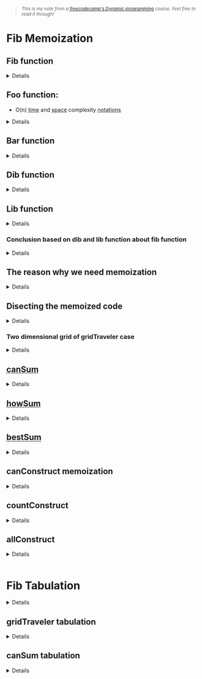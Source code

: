 <blockquote><i><small><p>This is my note from a <a href="https://www.youtube.com/watch?v=oBt53YbR9Kk">freecodecamp's Dynamic programming</a> course. Feel free to read it through!</p></small></i></blockquote>

# <b>Fib Memoization</b>

## Fib function
<details>

```
/*
Write a function 'fib(n)' that takes in a number as an argument. The function should return the n-th number of the fibonacci sequence.

The 1st and 2nd number of sequence is 1. To generate the next number of the sequence, we sum the previous two.
ex: 

n     : 1, 2, 3, 4 ...
fib(n): 1, 1, 2, 3 ...
*/
//fib reg
const fib = (n) => {
  if(n <= 2) return 1;
  return fib(n - 1) + fib(n - 2);
};

console.log(fib(6));
console.log(fib(7));
console.log(fib(8));


//fib memoization
const fib_memo = (n, memo = {}) => {
  if(n in memo) return memo[n];
  if(n <= 2) return 1;
  return fib_memo(n-1, memo) + fib(n-2, memo);
}

console.log(fib_memo(6));
```

</details>

## Foo function:
- O(n) <abbr title="10:49 the speed a function is processed">time</abbr> and <abbr title="12:37 stack space that our function calls">space</abbr> complexity <abbr title="a series or system of written symbols used to represent numbers, amounts, or elements in something such as music or mathematics">notations</abbr>
<details>

  <img src="https://i.postimg.cc/7LkXMMdx/O-n-and-O-space-complexity.png"></img>

  <p>The function is having the n different calls recursively. Therefore, the time complexity of it is O(n).</p>
  <p>In the image above, because we have five or n different function calls added to the space stack, the space complexity is O(n).</p>

</details>

## Bar function
<details>

<img src="https://i.postimg.cc/JhzjMBcR/minus-2-time-complexity.png"></img>

- How does the -2 change the time complexity of this function?
  - Because we are moving twice as far with the -2, so we are moving twice as far upon every recursive calls. So this actually half the number of recursive calls we need. So the time complexity of this is actually O(n/2). But according to Big O notation, <abbr title="this has relation with the question below">we can remove any multiplicative constants when we have a time complexity</abbr>. So n over two is the same as one half times. So it simplifies nicely to just an O of n time complexity or O(n).
  <p><b>Question</b>: <i><a href="https://cs.stackexchange.com/questions/138497/is-the-multiplicative-constant-in-the-big-o-notation-are-ignored-because-of-line">Is the multiplicative constant in the Big O notation are ignored because of Linear Speed-Up theorem?</a></i></p>
   <blockquote><p>I just want to know if Big O notation was used as a consequences of the <a href="https://en.wikipedia.org/wiki/Linear_speedup_theorem">linear speedup theorem</a> or not.</p>
  <p>For me I guess the answer is yes. For example, if we didn't have a linear speed-up theorem, then does it mean that we would have a different measure of time/space complexity? i.e. <a href="https://en.wikipedia.org/wiki/Multiplicative_function">multiplicative constants</a> does makes different. For example, f(n)=100n isn't the same as g(n)=10<sup>82</sup>n. Therefore, in this regard, Big O notation is not useful. So, probably we have another way to measure algorithms.</p></blockquote>
  <p><b>Answer</b>:
  <blockquote>Please note that the <a href="https://en.wikipedia.org/wiki/Big_O_notation"><abbr title="Big O notation is a mathematical notation that describes the limiting behavior of a function when the argument tends towards a particular value or infinity.">big O notation</abbr></a> was invented before the proof of the linear speedup theorem, and even before <a href="https://en.wikipedia.org/wiki/Turing_machine"><abbr title="A Turing machine is a mathematical model of computation that defines an abstract machine that manipulates symbols on a strip of tape according to a table of rules">Turing machines</abbr></a>.</p>
      <p>Also, the big O notation often gives an information independant of the multiplicative constant: "if I multiply the input by k, then the total computing time will not be multiplied by more than …".</p>
      <p>Finally, keep in mind that the linear speedup theorem gives a way to reduce the number of steps in the execution of a Turing Machine, but if you implement it on a real computer, it often also means that each step may be longer, so the real total time may not decrease.</p>
      <p>The big O notation is a convenient way to compare <a href="https://en.wikipedia.org/wiki/Asymptotic_computational_complexity"><abbr title="asymptotic computational complexity is the usage of asymptotic analysis for the estimation of computational complexity of algorithms and computational problems, commonly associated with the usage of the big O notation.">asymptotic time complexity</abbr></a>, but it is not always sufficient. For example, mergesort have an asymptotic complexity Θ(nlogn), but considering the multiplicative constant, it is often better to use insertion sort to sort small data, even if the asymptotic complexity of insertion sort is O(n<sup>2</sup>) in average. Another example are <a href="https://en.wikipedia.org/wiki/Fibonacci_heap#Worst_case">Fibonacci heaps</a>.</p></blockquote>

</details>

## Dib function
<details>

<img src="https://i.postimg.cc/FR8h5vP9/dib-function.png"></img>

<p> To get the total number of nodes, or the total number of calls recursive function would make, you just take the number of two and multiply it by itself about n times over. Thus it's really the definition of an <abbr title="a quantity representing the power to which a given number or expression is to be raised, usually expressed as a raised symbol beside the number or expression (e.g. 3 in 23 = 2 × 2 × 2).">exponent</abbr>. It's the same as 2<sup>n</sup> (two to the n power).</p>
<p>The space complexity of this function isn't the same as the time complexity. It's reasonable trap because in the long run, we're gonna have to evaluate two to the n function calls, so it means you have to put two to the n function calls on the stack.</p>
<p>When we actually hit the base case, which is 1, it will actually will return. When a function returns, its stack frame is actually removed or popped from the stack. At this point, only after i have returned from that left one, what i actually add to the right one to be explored. And so on.</p>
<p>Therefore, the number of stack frames that we're going to use is really just the height of the tree. That means our maximum stack depth is also n. So we have n space complexity coming from the call stack.</p>
<article>
<h3><b>Complete time and space complexity</b></h3>
</article>

<blockquote><img src="https://i.postimg.cc/YCLchxcb/complete-dib-time-and-space-complexity.png"></img></blockqoute>

</details>

## Lib function
<details>
<img src="https://i.postimg.cc/Dwr5zCfr/lib-function.png"></img>
</details>

### Conclusion based on dib and lib function about <b>fib function</b>
<details>
<blockquote><img src="https://i.postimg.cc/Fs6rWZjQ/both-dib-and-lib-function-t-and-s-complexity.png"></img></blockquote>

<p>Both lib and dib have the O(2<sup>n</sup>) time and O(n) space complexity. So where does the fibonacci function/fib func fits? Well, fib func falls right in between the two.</p>

<blockquote><img src="https://i.postimg.cc/P5WtX8LL/fib-falls-right-in-between.png"></img></blockquote>

<p>The fib func has two recursive calls. One with the <code>n - 1</code> and the second with the <code>n - 2</code>. So we can say the time complexity of fib is between the dib & lib. And because of fib has the lower bound of dib which is <code>n - 1</code> and the upper bound that is lib. It means that our fib must have exactly the 2<sup>n</sup> time complexity. Thus, it's evident that our fib func has the <code>O(2<sup>n</sup>)</code> and <code>O(n) space</code> complexity.</p>
<blockquote><img src="https://i.postimg.cc/q7KQBBKD/time-complexity-of-fib.png"></img></blockquote>

</details>

## The reason why we need memoization
<details>
<img src="https://i.postimg.cc/gkwzjJwq/the-problem-with-fib.png"></img>
<p>When it comes to a big numbers, it'll cause a bottleneck to the fib func in the time complexity from the number of recursive calls we make.</p>

<article><h3><b>If we look into this numbers of tree</b></h3></article>
<img src="https://i.postimg.cc/KYyk2L8H/storing-the-repetitive-numbers-in-memoization.png"></img>
<p>We notice that <code>3</code> here is in multiple places. Therefore, it is useful for us to store it in one place so when we meet the exact number repetitively, we can directly get the number from the storage and that's what memoization is. It's useful to cut off the bottleneck we have in the fib func.</p>

</details>

## Disecting the memoized code
<details>
<img src="https://i.postimg.cc/zGPSVKCX/memoized-fib-func.png"></img>
<p>If i were to call the fib function and not pass the secondary argument, by default, it will create an empty object. So this memo is going to store <code>n</code> as a key and return values for this function.</p>
<p>We first check for existence of <code>n</code> inside memo. If it is, then return the memo with the key of <code>n</code>. Now we're saving the value inside of the memo object. What i want to do is make sure that all these recursive functions are accessing the same memo, so we are passing the memo to both of <code>fib(n-1)</code> and <code>fib(n-2)</code> calls.</p>
<p>At first the memo is an empty string and is not initiated. But in the recursive calls, the memo indeed is passed in explicitly. So they're actually going to recieve the same memo object, and it would be like passed by reference. Because when you pass a JavaScript object to a function, you actually receive the exact object, not a copy of it. So, the function calls communicate with each other, they all have some sort of global information to reference accross all the recursive trees.</p>
<p>The memoized function reduce the function into 2n in time and space complexity because we are left with each pair of n. By memoized the function, we brought it down from an exponential function or 2<sup>n</sup> into linear function of O(n) notation in time and space complexity.</p>
<blockquote><img src="https://i.postimg.cc/pVsmnXDc/time-and-space-complexity-of-memoized-fib.png"></img></blockquote>
</details>

### Two dimensional grid of gridTraveler case

<details>
<p>Say that you are a traveler on a 2D grid. You begin in the top-left corner and your goal is to travel to the bottom-right corner. You may only move down or right.</p>

<p>In how many ways can you travel to the goal on a grid with dimension m * n?</p>

<p>Write a function <code>gridTraveler(m, n)</code> that calculates this.</p>

<article><h3><b>For example</b></h3></article>
<img src="https://i.postimg.cc/DzhLnfkv/grid-Traveler-example.png"></img>

<p>In here, the reason why we don't use the probability theory in math is because we can get the exact movement of each valid points. Even though we can multiply 2 * 3 and then devide it with 2 as the chances there are in which returns 3. But we won't get the exact movement and points that store the valid numbers.</p>

<p>Here is the example to make the explanation more clear</p>
<img src="https://i.postimg.cc/1z8JTc6x/what-i-mean-by-that.png"></img>

<p>The time complexity of the gridTraveler is O(2<sup>n+m</sup>), why? Let's take a look at the picture below.</p>
<img src="https://i.postimg.cc/3RJr26tv/n-plus-m.png"></img>

<p>There are two choices to move. First, to move down or right. That being said, we need to realize the height of this tree. The height of the tree is from the top level call we make (2,3) to the bottom level (1,1) or (0,2). So, either my argument hits (1,1) or one of my argument turns 0. But the farthest we can go is when my argument turns into (1,1). And i know from one node to the next, i will decrease n or m. I can't decrease them both because that way i will move diagonally which is prohibited in the game. So in that sense, from the bottom level to the top level, we know that to reach that top level we need to add n to the m. So we know that our time complexity is n + m and because from top to bottom we move exponentially or the number keeps increasing to the power of 2, the time complexity of gridTraveler is indeed O(2<sup>n+m</sup>) and the maximal stack depth of the tree comes from the height of the tree which is n + m, therefore its space complexity is O(n+m).</p>

<h3><b>Final code</b></h3>

```
const gridTraveler = (m , n, memo={}) => {
  const key = m + ',' + n;
  if(key in memo) return memo[key];
  if(m === 1 && n == 1) return 1;
  if(m === 0 || n == 0) return 0;
  memo[key] = gridTraveler(m - 1, n, memo) + gridTraveler(m, n - 1, memo);
  return memo[key];
};

console.log(gridTraveler(1,1)); //1
console.log(gridTraveler(2,3)); //3
console.log(gridTraveler(3,2)); //3
console.log(gridTraveler(3,3)); //6
console.log(gridTraveler(18,18)); //2333606220
```

</details>

## <abbr title="can you do it? (decision problem)">canSum</abbr>
<details>
<img src="https://i.postimg.cc/xTGKBvT1/canSum.png"></img>
<p>To understand the time and space complexity of the canSum, let's take a look at the picture below</p>
<img src="https://i.postimg.cc/63rq6ckT/can-Sum-time-and-space-complexity.png"></img>
<p>First, we need to take a look at the height or levels of the tree. In the worst case, the distance from the root to the base case is exactly m because you need to substract one the m times. So the height of the tree is basically m.</p>

<p>The branching factor of the tree is basically the lenght of the array. SO if the length of the array is 4, the branches of the tree is also 4. This is the same thing as saying, <i>we take n and multiply it by itself m times</i>. Therefore, the time complexity of canSum is O(n<sup>m</sup>) and the space complexity is basically just the height of the tree which is O(m).</p>

<h3><b>Final code</b></h3>

```
const canSum = (targetSum, numbers, memo={}) => {
  if(targetSum in memo) return memo[targetSum];
  if(targetSum === 0) return true;
  if(targetSum < 0) return false;
  
  for(let num of numbers) {
    const remainder = targetSum - num;
    if (canSum(remainder, numbers, memo) === true) {
      memo[targetSum] = true;
      return true;
    }
  }
  memo[targetSum] = false;
  return false;
};

console.log(canSum(7, [2,3])); //true
console.log(canSum(7, [2,4])); //false
console.log(canSum(300, [7, 14])); //false
```

</details>

## <abbr title="how will you do it? (combinatoric problem)">howSum</abbr>
<details>
<img src="https://i.postimg.cc/mrQLy3QQ/howSum.png"></img>
<p>The time complexity of this howSum function is the same as the canSum function we have before which is O(n<sup>m</sup>), except we have another spreadsheet in our function or the <code>...remainderResult</code> there which basically create another copy of the array, so it needs to take a linear number of steps for it to copy an array. So it iterates through the remainding result and the maximum length of the remainderResult i would get back will be at most the m. Thus, the time complexity of it will be <code>O(n<sup>m</sup> * m)</code>. The memoized version of it will optimize the exponential part which is n<sup>m</sup>, even though we will still have the m<sup>2</sup> in space complexity but it is still sufficient in the time complexity.</p>

<h3><b>Final code</b></h3>

```
const howSum = (targetSum, numbers, memo={}) => {
  if(targetSum in memo) return memo[targetSum];
  if(targetSum === 0) return [];
  if(targetSum < 0) return null;
  
  for(let num of numbers) {
    const remainder = targetSum - num;
    const remainderResult = howSum(remainder, numbers, memo);
    if(remainderResult !== null) {
      memo[targetSum] = [...remainderResult, num];
      return memo[targetSum];
    }
  }
  memo[targetSum] = null;
  return null;
}

/*
m = target sum
n = numbers.length

Brute Force
time: O(n^m * m)
space: O(m)

Memoized
time: O(n * m^2)
space: O(m^2)
*/

console.log(howSum(7, [2,3])); //[3,2,2]
console.log(howSum(7, [2,4])); //null
console.log(howSum(300, [7, 14])); //null
```

</details>

## <abbr title="How is the best way to do it? (optimization problem) Ex. bestSum(7, [5, 3, 4, 7]) -> 7 (the shortest way possible)">bestSum</abbr>
<details>

```
const bestSum = (targetSum, numbers, memo={}) => {
  if(targetSum in memo) return memo[targetSum];
  if(targetSum === 0) return [];
  if(targetSum < 0) return null;
  
  let shortestCombination = null;
  
  for(let num of numbers) {
    const remainder = targetSum - num;
    const remainderCombination = bestSum(remainder, numbers, memo);
    if(remainderCombination !== null) {
      const combination = [...remainderCombination, num];
      //if the combination is shorter than the current 'shortest', update it
      if(shortestCombination === null ||combination.length < shortestCombination.length) {
        shortestCombination = combination;
      }
    }
  }
  memo[targetSum] = shortestCombination;
  return shortestCombination;
}

console.log(bestSum(7, [5, 3, 4, 7])); //[7]
console.log(bestSum(100, [1, 2, 5, 25])) //[25. 25. 25, 25]
```

</details>

## canConstruct memoization
<details>
<article><b><h3>The problem</h3></b></article>

<p>Write a function <code>canConstruct(target, wordBank)</code> that accepts a target string and an array of strings.</p>

<p>The function should return a boolean indicating whether or not the
<code>target</code> can be constructed by concatenating elements of the
<code>wordBank</code> array.</p>

<p>You may reuse elements of <code>wordBank</code> as many times as needed.</p>

<p><b>For example:</b></p>
<p><blockquote><code>canConstruct(abcdef, [ab, abc, cd, def, abcd]) -> true</code></blockquote></p> 

<p>The question is can you construct abcdef using the elements of the array. Looking at the array you can construct 'abcdef' using 'abc' + 'def', so the answer is true because, at least, there is one way to construct 'abcdef' here.</p>

<h3><b>Code</b></h3>

```
console.log("This is canConstruct")
const canConstruct = (target, wordBank) => {
  if(target === '') return true;
  //iterate through all of the words
  for (let word of wordBank) {
    if(target.indexOf(word) === 0) { //front word
      const suffix = target.slice(word.length); //back word
      
      if(canConstruct(suffix, wordBank) === true) {
        return true;
      }
    }
  }
  return false;
}

console.log(canConstruct("abcdef", ["ab", "abc", "cd", "def", "abcd"])); //true
console.log(canConstruct("skateboard", ["bo", "rd", "ate", "t", "ska", "sk", "boar"])); //false
console.log(canConstruct("enterapotentpot", ["a", "p", "ent", "enter", "ot", "o", "t"])); // true
console.log(canConstruct("eeeeeeeeeeeeeeeeeeeeef", ["eeee", "eeeee", "eeeeee"])); // false
```
<p>To better understand the indexOf and slice, here is an example.</p>

```
word = 'pot';
target = 'potato';
target.indexOf(word); //0
target.slice(word.length) //ato
```

<p>The <code>target.slice(word.length)</code> here, it'll return everything starting from the index 3. So, the <abbr title="A suffix is a group of letters placed at the end of a word to make a new word. A suffix can make a new word in one of two ways: inflectional (grammatical): for example, changing singular to plural (dog → dogs), or changing present tense to past tense (walk → walked).">suffix</abbr> here is slicing the rest of target word and compare it with the words in word bank <b>if</b> the target word is in the index of word in the word bank. If nothing of the words in the word bank is the index of target word, it means it doesn't have the right word to construct the target word, let alone get the suffix to complete the construction of the target word.</p>

<p>Here are some trees of our canConstruct function so we can get clearer understanding of what we are doing.</p>
<center><b><h3>Simple example</h3></b></center>
<img src="https://i.postimg.cc/G21VHZpk/can-Construct.png"></img>
<center><b><h3>More robust example</h3></b></center>
<img src="https://i.postimg.cc/2SyDYRqy/enterpotentpot.png"></img>

<p>Based on that tree, we know that in the worst case scenario, the height of our tree will be <code>target.length</code> or m because we will iterate through each index of our target word and the branches of our tree will be multiplied by n or the <code>wordBank.length</code>. Here is the picture to make it clearer.</p>
<center><b><h3>Structure of the calls</h3></b></center>
<img src="https://i.postimg.cc/Qd3fgpD3/can-Construct-time-and-space-complexity.png"></img>

<p>Based on that understanding, if we look at our code, it's even clearer that when we slice on <code>line 6</code>, it returns a new string and that new string is going to tend to be of length m or <code>target.slice(word.length)</code>. So, on every call to canConstruct, we are creating a new string and we need to maintain the recursion before i actually return on the <code>line 8</code>. Based on that, we know that each of m stack frame will have to store a string of length m. <b>It means <code>m * m</code> in space complexity of m<sup>2</sup></b>. Look at the image below to have a better understanding.</p> 
<center><b><h3>Time and space complexity</h3></b></center>
<img src="https://i.postimg.cc/1XKrJds1/can-Construct-complete-time-and-space-complexity.png"></img>

<h3><b>Memoized code</b></h3>

```
const canConstruct = (target, wordBank, memo={}) => {
  if(target in memo) return memo[target];
  if(target === '') return true;
  //iterate through all of the words
  for (let word of wordBank) {
    if(target.indexOf(word) === 0) {
      //the way to check if some substring is a prefix of another string
      const suffix = target.slice(word.length); //2:25:18
      if(canConstruct(suffix, wordBank, memo) === true) {
        memo[target] = true;
        return true;
      }
    }
  }
  memo[target] = false;
  return false;
};

console.log(canConstruct("abcdef", ["ab", "abc", "cd", "def", "abcd"])); //true
console.log(canConstruct("skateboard", ["bo", "rd", "ate", "t", "ska", "sk", "boar"])); //false
console.log(canConstruct("enterapotentpot", ["a", "p", "ent", "enter", "ot", "o", "t"])); // true
console.log(canConstruct("eeeeeeeeeeeeeeeeeeeeef", ["e", "ee", "eee", "eeee", "eeeee", "eeeeee"])); // false
```

</details>

## countConstruct
<details>
<img src="https://i.postimg.cc/zfTGxcTJ/count-Construct.png"></img>
<p>The difference between this function with the canConstruct is beside we are look for ways to get the target word, we also need to return the total ways for words in the word bank to form the target word.</p>
</details>

## allConstruct
<details>

```
const allConstruct = (target, wordBank) => {
  if(target === '') return [[]];
  
  const result = []; //1D array

  for (let word of wordBank) {
    if(target.indexOf(word) === 0) {
      const suffix = target.slice(word.length) //everything after the word
      allConstruct(suffix, wordBank);
      const suffixWays = allConstruct(suffix, wordBank);
      const targetWays = suffixWays.map(way => [word,...way]); //2D array
      result.push(...targetWays);
    }
  }
  return result;
};

console.log(allConstruct('purple', ['purp', 'p', 'ur', 'le', 'purp']));
```
<p>Just in case you're unfamiliar with <code>.map(...)</code> in JavaScript. Let's take a look at the example below.</p>

```
arr = [1,2,3,4]
arr.map(el => el * 2) 
//[ 2, 4, 6, 8 ]
```

<p>The original array is <code>[1, 2, 3, 4]</code> but after the elementary computation there, we get the <code>[2, 4, 6, 8 ]</code>, so it manipulates the array. So that's what the <code>const targetWays</code> is doing there.</p>

<p>Here is another example to explain the <code>suffixWays</code>.</p>

```
suffixWays = [['xy', 'z'], ['x', 'yz']];
suffixWays.map(way => ['a',..way])
//['a', 'xyz', 'z'], ['a', 'x', 'yz']
```

<p>I get the additional 'a' inside of every array. That's what we're doing on that chunk of code.</p>

<p>The <code>result.push(...targetWays)</code> code just push the array without making additional array inside of the array. Look at the example code below.</p>

```
arr = [1, 2, 3, 4]
nums = [7, 8]
arr.push(numbs)
//[1,2,3,4 [7,8]]

arr = [1,2,3,4]
nums = [7,8]
arr.push(...nums)
//[1,2,3,4,7,8]
```

<p>It's time to memoize the code for more efficient way of solving this problem.</p>


```
const allConstruct = (target, wordBank, memo={}) => {
  if(target in memo) return memo[target];
  if(target === '') return [[]];
  
  const result = []; //1D array

  for (let word of wordBank) {
    if(target.indexOf(word) === 0) {
      const suffix = target.slice(word.length) //everything after the word
      const suffixWays = allConstruct(suffix, wordBank, memo);
      const targetWays = suffixWays.map(way => [word,...way]); //2D array
      result.push(...targetWays);
    }
  }
  memo[target] = result
  return result;
};

console.log(allConstruct('purple', ['purp', 'p', 'ur', 'le', 'purp']));
/*[
  ["purp","le"],// [c
  ["p","ur", "p","le"]
  ["purp","le"]]
]*/

console.log(allConstruct("aaaaaaaaaaaaaaaaaaaaaaaaaaz", ["a", "aa", "aaa", "aaaa","aaaaa"])); //[]

```

</details>
<br>

# <b>Fib Tabulation</b>
<details>
<h3><b>Question</b></h3>
<blockquote>
<p>Write a function `fib(n)` that takes in a number as an argument.
The function should return the n-th number of the Fibonacci sequence.</p>

<p>The Oth number of the sequence is 0.</p>

<p>The 1st number of the sequence is 1.</p>

<p>To generate the next number of the sequence, we sum the previous two.</p>

<p><code><abbr title="index">n: 0, 1, 2, 3, 4, 5, 6, 7, 8, 9, ...</abbr></code></p>
<p><code>fib(n): 0, 1, 1, 2, 3, 5, 8, 13, 21, 34,</code></p>

</blockquote>


<p><a href="https://yourbasic.org/algorithms/dynamic-programming-explained/#:~:text=Tabulation%20is%20an%20approach%20where,the%20results%20in%20this%20table."><abbr title="an approach where you solve a dynamic programming problem by first filling up a table, and then compute the solution to the original problem based on the results in this table (3:11:51)">Tabulation</a></abbr> is all about building a table. So let's take a look at tabulation with the fib of six which we know from the index above, fib of 6 is 8.</p>

<img src="https://i.postimg.cc/vB8hMZfD/tabulation.png" width="1078" height="544" class="center"></img>

<p>We add the current index, for example index 0 with the value of 0, to the next 2 indexes before it. And the next index 1 with the value 1 to the 2 indexes before it. So on and so forth. The reason there is a fibonacci number is used to contribute to the sum of for the next two numbers before. But at the end of the iteration, we just sum up and look at one of the number because we don't want to step out of bound.</p>

<p>The difference between this tabulation with the recursive is we just iterate through/iterative process. Therefore, both time and space complexities of this are just O(n). But, although the iterative strategy we use here looks completely different from the recursive one, the logic really carries over from the recursive. For example, I know every index of this array really corresponds to some number input for fib of n. So i can visualize it like this.</p>
<img src="https://i.postimg.cc/gjDrRzLf/relation-of-tabulation-with-recursive.png" width="841" height="242"></img>

<h3><b>The code</b></h3>

```
const fib = (n) => {
  const table = Array(n + 1).fill(0);
  table[1] = 1;
  for(let i = 0; i <= n; i++) {
    table[i+1] += table[i];
    table[i+2] += table[i];
  }
  return table[n];
};

console.log(fib(6)); //8
console.log(fib(7)); //13
console.log(fib(8)); //21
console.log(fib(50)); //12586269025
```
</details>

## gridTraveler tabulation
<details>
<img src="https://i.postimg.cc/c4VbkCdS/grid-Traveler-tabulation.png" width="858" height="638"></img>

<p>At first, we know that (1,1) value is 1, so we put it first. After that we iterate through from <abbr title="3:25:27 - 3:26:31">left to right to left</abbr>.

<p>If we look at the way we iterate through, the time complexity here really depends on dimension of the table. I know that this table will have m rows and n columns. So i need to iterate through this table, it's going to take m*n (O(m*n)) time and space complexity. It's time to code it.</p>

```
//3:27:52 - 3:34:18
const gridTravelerTab = (m, n) => {
  const table = Array(m + 1) 
    .fill()
    .map(() => Array(n + 1).fill(0)); 
    //will create new inner array instance with 0 from index m+1 & n+1

  table[1][1] = 1;
  for(let i = 0; i <= m; i++) {
    for(let j = 0; j <= n; j++) {
      const current = table[i][j];
      if(j + 1 <= n) table[i][j + 1] += current;
      if(i + 1 <= m) table[i + 1][j] += current;
    }
  }
  return table[m][n];
};

console.log(gridTravelerTab(3, 2)); //3
console.log(gridTravelerTab(3, 3)); //6
console.log(gridTravelerTab(18, 18)); //2333606220
```
</details>

## canSum tabulation
<details>
<p><b>Question</b>
<blockquote><p> Write a function `canSum(targetSum, numbers)` that takes in a targetSum and an array of numbers as arguments.</p>
<p>The function should return a boolean indicating whether or not it
is possible to generate the targetSum using numbers from the array.</p>
<p>You may use an element of the array as many times as needed.</p>
<p>You may assume that all input numbers are nonnegative.</p></blockquote>

<img src="https://i.postimg.cc/BbSd5xwm/iterate-through-can-Sum-tabulation.png"></img>

<p>The way we solve it is by generating an array with the length of targetSum + 1 and giving the value of false for each of the array. The reason why we create a table with the length of the target number because if we look at the inputs, we only have two input. First, the target number. Second, the array of the numbers. Which of those actually contribute to my initial table? The key insight is to think about what's going to change throughout the problem. If i can reuse the numbers of the array as many times as we need, so if i create an array with the size of the target number. Now, we can iterate though the number of the array until we reach the end of the index. If the end of the index is true, it means we know that it is possible to sum the numbers in the array and get the result of the target number.</p> 

<p>We assign the target of 0 will always be true because we know that it is always possible to generate 0, no matter what elements in the array. And the rest of the index is false. Now let's code.</p>

```
const canSumTab = (targetSum, numbers) => {
  const table = Array(targetSum + 1).fill(false);
  table[0] = true;
  for(let i = 0; i <= table.length; i++) {
    if(table[i] === true) {
      for(let num of numbers) {
        table[i + num] = true;
      }
    }
  }
  return table[targetSum];
}
```
<p>Do you notice anything wrong in the code? This code will run an infinite loop. Let's take a look at the code below for a better understanding.</p>

```
const arr = ['a', 'b', 'c'];
arr[10] = 'x';
console.log(arr);
```

<p>That <code>arr[10]</code>, even though it's out of bound will still be executed and to fill up the 'holes' before it's reaching up to the index of 10, it's return <code><7 empty items></code> in return which kind of unfortunate.</p>

</details>
